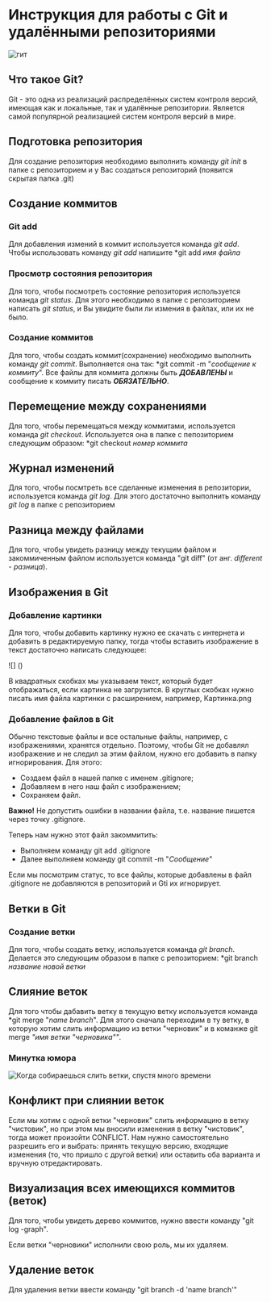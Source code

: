 # Инструкция для работы с Git и удалёнными репозиториями


![гит](Git-logo.jpg)

## Что такое Git?
Git - это одна из реализаций распределённых систем контроля версий, имеющая как и локальные, так и удалённые репозитории. Является самой популярной реализацией систем контроля версий в мире.
## Подготовка репозитория
Для создание репозитория необходимо выполнить команду *git init*  в папке с репозиторием и у Вас создаться репозиторий (появится скрытая папка .git)

## Создание коммитов

### Git add
Для добавления измений в коммит используется команда *git add*. Чтобы использовать команду *git add* напишите *git add *имя файла*

### Просмотр состояния репозитория
Для того, чтобы посмотреть состояние репозитория используется команда *git status*. Для этого необходимо в папке с репозиторием написать *git status*, и Вы увидите были ли измения в файлах, или их не было.

### Создание коммитов
Для того, чтобы создать коммит(сохранение) необходимо выполнить команду *git commit*. Выполняется она так: *git commit -m "*сообщение к коммиту*". Все файлы для коммита должны быть ***ДОБАВЛЕНЫ*** и сообщение к коммиту писать ***ОБЯЗАТЕЛЬНО***.

## Перемещение между сохранениями
Для того, чтобы перемещаться между коммитами, используется команда *git checkout*. Используется она в папке с пепозиторием следующим образом: *git checkout *номер коммита*

## Журнал изменений
Для того, чтобы посмтреть все сделанные изменения в репозитории, используется команда *git log*. Для этого достаточно выполнить команду *git log* в папке с репозиторием

## Разница между файлами

Для того, чтобы увидеть разницу между текущим файлом и закоммиченным файлом используется команда "git diff" (от анг. *different - разница*).

## Изображения в Git

### Добавление картинки

Для того, чтобы добавить картинку нужно ее скачать с интернета и добавить в редактируемую папку, тогда чтобы вставить изображение в текст достаточно написать следующее:

![] ()

В квадратных скобках мы указываем текст, который будет отображаться, если картинка не загрузится. В круглых скобках нужно писать имя файла картинки с расширением, например, Картинка.png

### Добавление файлов в Git

Обычно текстовые файлы и все остальные файлы, например, с изображениями, хранятся отдельно. Поэтому, чтобы Git не добавлял изображение и не следил за этим файлом, нужно его добавить в папку игнорирования. Для этого:
* Создаем файл в нашей папке с именем .gitignore;
* Добавляем в него наш файл с изображением;
* Сохраняем файл.

**Важно!** Не допустить ошибки в названии файла, т.е. название пишется через точку .gitignore.

Теперь нам нужно этот файл закоммитить:

* Выполняем команду git add .gitignore
* Далее выполняем команду git commit -m "*Сообщение*"

Если мы посмотрим статус, то все файлы, которые добавлены в файл .gitignore не добавляются в репозиторий и Gti их игнорирует.

## Ветки в Git

### Создание ветки

Для того, чтобы создать ветку, используется команда *git branch*. Делается это следующим образом в папке с репозиторием: *git branch *название новой ветки*

## Слияние веток

Для того чтобы дабавить ветку в текущую ветку используется команда *git merge "*name branch*". Для этого сначала переходим в ту ветку, в которую хотим слить информацию из ветки "черновик" и в команже git merge *"имя ветки "черновика""*.

### Минутка юмора

![Когда собираешься слить ветки, спустя много времени](%D1%81%D0%BB%D0%B8%D1%8F%D0%BD%D0%B8%D0%B5.jpg)

## Конфликт при слиянии веток

Если мы хотим с одной ветки "черновик" слить информацию в ветку "чистовик", но при этом мы вносили изменения в ветку "чистовик", тогда может произойти CONFLICT. Нам нужно самостоятельно разрешить его и выбрать: принять текущую версию, входящие изменения (то, что пришло с другой ветки) или оставить оба варианта и вручную отредактировать.

## Визуализация всех имеющихся коммитов (веток)

Для того, чтобы увидеть дерево коммитов, нужно ввести команду "git log -graph".

Если ветки "черновики" исполнили свою роль, мы их удаляем.

## Удаление веток
Для удаления ветки ввести команду "git branch -d 'name branch'"
